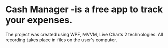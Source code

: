 # Cash Manager -is a free app to track your expenses.
The project was created using WPF, MVVM, Live Charts 2 technologies. All recording takes place in files on the user's computer.
